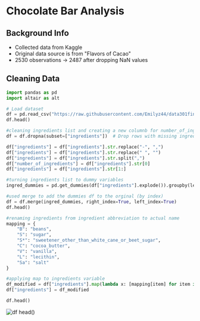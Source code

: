 # Chocolate Bar Analysis

## Background Info

- Collected data from Kaggle  
- Original data source is from "Flavors of Cacao"  
- 2530 observations -> 2487 after dropping NaN values  

## Cleaning Data

```python
import pandas as pd
import altair as alt

# Load dataset
df = pd.read_csv("https://raw.githubusercontent.com/Emilyz44/data301finalproject/main/chocolate.csv")
df.head()
```

```python
#cleaning ingredients list and creating a new columnb for number_of_ingredients
df = df.dropna(subset=["ingredients"])  # Drop rows with missing ingredients

df["ingredients"] = df["ingredients"].str.replace("-", ",")
df["ingredients"] = df["ingredients"].str.replace(" ", "")
df["ingredients"] = df["ingredients"].str.split(",")
df["number_of_ingredients"] = df["ingredients"].str[0]
df["ingredients"] = df["ingredients"].str[1:]

#turning ingredients list to dummy variables
ingred_dummies = pd.get_dummies(df["ingredients"].explode()).groupby(level=0).sum()

#used merge to add the dummies df to the orginal (by index)
df = df.merge(ingred_dummies, right_index=True, left_index=True)
df.head()
```

```python
#renaming ingredients from ingredient abbreviation to actual name
mapping = {
    "B": "beans",
    "S": "sugar",
    "S*": "sweetener_other_than_white_cane_or_beet_sugar",
    "C": "cocoa_butter",
    "V": "vanilla",
    "L": "lecithin",
    "Sa": "salt"
}
```

```python
#applying map to ingredients variable
df_modified = df["ingredients"].map(lambda x: [mapping[item] for item in x])
df["ingredients"] = df_modified
```

```python
df.head()
```
![df head()](https://github.com/user-attachments/assets/1f6f1d49-b30a-482a-b910-b90f4ac8f97b)

